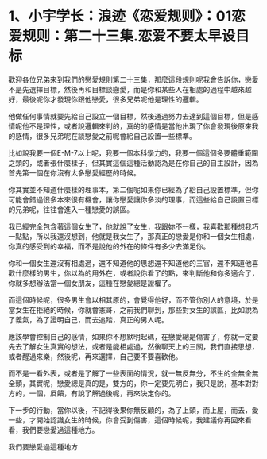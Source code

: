 # 1、小宇学长：浪迹《恋爱规则》：01恋爱规则：第二十三集.恋爱不要太早设目标

歡迎各位兄弟來到我們的戀愛規則第二十三集，那麼這段規則呢我會告訴你，戀愛不是先選擇目標，然後再和目標談戀愛，而是你和某些人在相處的過程中越來越好，最後呢你才發現你跟他戀愛，很多兄弟呢他是理性的邏輯。

他做任何事情就要先給自己設立一個目標，然後通過努力去達到這個目標，但是感情呢他不是理性，或者說邏輯來判的，真的的感情是當他出現了你會發現後原來我的感情，很多兄弟呢在談戀愛之前呢會給自己設置一些標準。

比如說我要一個E-M-7以上呢，我要一個本科學力的，我要一個這個多要體重範圍之類的，或者張什麼樣子，但其實這個這種活動認為是在你自己的自主設計，因為首先第一個在你沒有太多戀愛經歷的時候。

你其實並不知道什麼樣的理事本，第二個呢如果你已經為了給自己設置標準，但你可能會錯過很多本來很有機會，讓你戀愛讓你多淡的理事，而這些給自己設置目標的兄弟呢，往往會進入一種戀愛的誤區。

我已經完全包含著這個女生了，他就說了女生，我跟妳不一樣，我喜歡那種想我巧一點點，所以我還沒想到，他就是我女生了，那真正的戀愛是你和一個女生相處，你真的感受到的幸福，而不是說他的外在的條件有多少去滿足你。

你和一個女生還沒有相處過，還不知道他的思想還不知道他的三官，還不知道他喜歡什麼樣的男生，你以為的用外在，或者說你看了的點，來判斷他和你多適合了，你就多想辦法當一個女朋友，這種在戀愛總是證權了。

而這個時候呢，很多男生會以相其原的，會覺得他好，而不管你別人的意境，於是當女生在拒絕的時候，你就會憲哥，之前我們聊到，那些對女生的誤區，比如說為了義氣，為了證明自己，而去追踏，真正的男人呢。

應該學會控制自己的感情，如果你不想默明起碼，在戀愛總是傷害了，你就一定要先去了解女生真實的想法，或者是能相處過，然後聊天上的三關，我們直接思想，或者醒過來樂，然後呢，再來選擇，自己要不要喜歡他。

而不是一看外表，或者是了解了一些表面的情況，就一無反無分，不生的全無全無全頭，其實呢，戀愛總是真的是，雙方的，你一定要先明白，我只是說，基本對對方的，一個，反饋，有說了解過後呢，再來決定你的。

下一步的行動，當你以後，不記得後果你無反顧的，為了上頭，而上屋，而去，愛一些，才開始認識女生的時候，你會受到傷害，這個時候呢，我建議你再回來看看，我們要戀愛過這種地方。

我們要戀愛過這種地方